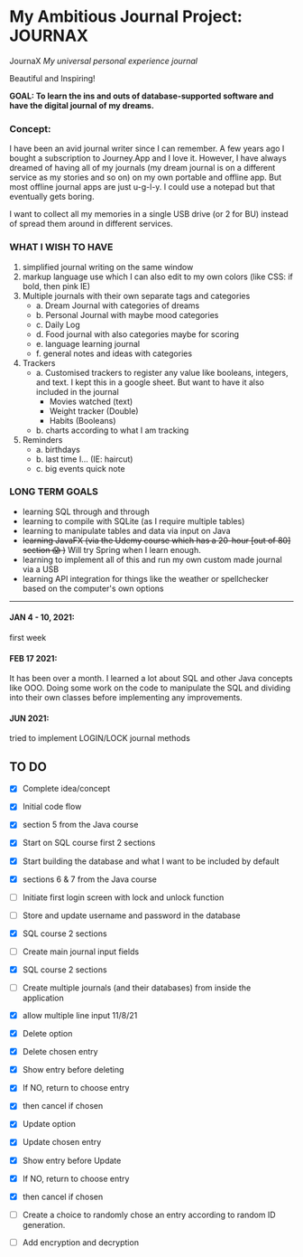 # My Ambitious Journal Project: JOURNAX
JournaX
*My universal personal experience journal*

Beautiful and Inspiring!

__GOAL: To learn the ins and outs of database-supported software and have the digital journal of my dreams.__

### Concept:
I have been an avid journal writer since I can remember. A few years ago I bought a subscription to Journey.App and I love it. However, I have always dreamed of having all of my journals (my dream journal is on a different service as my stories and so on) on my own portable and offline app. But most offline journal apps are just u-g-l-y. I could use a notepad but that eventually gets boring.

I want to collect all my memories in a single USB drive (or 2 for BU) instead of spread them around in different services.

### WHAT I WISH TO HAVE

1. simplified journal writing on the same window
2. markup language use which I can also edit to my own colors (like CSS: if bold, then pink IE)
3. Multiple journals with their own separate tags and categories 
	- a. Dream Journal with categories of dreams
	- b. Personal Journal with maybe mood categories
	- c. Daily Log
	- d. Food journal with also categories maybe for scoring
	- e. language learning journal
	- f. general notes and ideas with categories
4. Trackers
	- a. Customised trackers to register any value like booleans, integers, and text. I kept this in a google sheet. But want to have it also included in the journal
		- Movies watched (text)
		- Weight tracker (Double)
		- Habits (Booleans)
	- b. charts according to what I am tracking
5. Reminders
	- a. birthdays
	- b. last time I... (IE: haircut)
	- c. big events quick note

###	LONG TERM GOALS
- learning SQL through and through
- learning to compile with SQLite (as I require multiple tables)
- learning to manipulate tables and data via input on Java
- ~~learning JavaFX (via the Udemy course which has a 20-hour [out of 80] section :scream: )~~ Will try Spring when I learn enough.
- learning to implement all of this and run my own custom made journal via a USB
- learning API integration for things like the weather or spellchecker based on the computer's own options

---
#### JAN 4 - 10, 2021:
first week
#### FEB 17 2021: 
It has been over a month. I learned a lot about SQL and other Java concepts like OOO. Doing some work on the code to manipulate the SQL and dividing into their own classes before implementing any improvements.
#### JUN 2021:
tried to implement LOGIN/LOCK journal methods




## TO DO

- [x] Complete idea/concept 
- [x] Initial code flow
- [x] section 5 from the Java course
- [x] Start on SQL course first 2 sections
- [x] Start building the database and what I want to be included by default
- [x] sections 6 & 7 from the Java course
- [ ] Initiate first login screen with lock and unlock function
- [ ] Store and update username and password in the database
- [x] SQL course 2 sections
- [ ] Create main journal input fields
- [x] SQL course 2 sections
- [ ] Create multiple journals (and their databases) from inside the application
- [x] allow multiple line input 11/8/21

- [x] Delete option
- [x] Delete chosen entry
- [x] Show entry before deleting
- [x] If NO, return to choose entry
- [x] then cancel if chosen
- [x] Update option
- [x] Update chosen entry
- [x] Show entry before Update
- [x] If NO, return to choose entry
- [x] then cancel if chosen
	
- [ ] Create a choice to randomly chose an entry according to random ID generation.
- [ ] Add encryption and decryption

	
